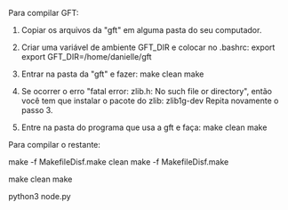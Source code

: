 <!-- COMPILAÇÃO -->

Para compilar GFT:

1. Copiar os arquivos da "gft" em alguma pasta do seu computador.

2. Criar uma variável de ambiente GFT_DIR e colocar no .bashrc:
   export export GFT_DIR=/home/danielle/gft

3. Entrar na pasta da "gft" e fazer:
   make clean
   make

4. Se ocorrer o erro "fatal error: zlib.h: No such file or directory", então você tem que instalar o pacote do zlib: zlib1g-dev
   Repita novamente o passo 3.

5. Entre na pasta do programa que usa a gft e faça:
   make clean
   make

Para compilar o restante:

make -f MakefileDisf.make clean
make -f MakefileDisf.make

make clean
make

python3 node.py
